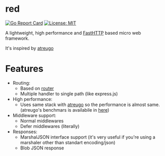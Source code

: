 # red

[![Go Report Card](https://goreportcard.com/badge/github.com/emirmuminoglu/red)](https://goreportcard.com/report/github.com/emirmuminoglu/red)
[![License: MIT](https://img.shields.io/badge/License-MIT-yellow.svg)](https://opensource.org/licenses/MIT)


A lightweight, high performance and [FastHTTP](https://github.com/valyala/fasthttp) based micro web framework.

It's inspired by [atreugo](https://github.com/savsgio/atreugo)

# Features

- Routing:
  - Based on [router](https://github.com/fasthttp/router)
  - Multiple handler to single path (like express.js)  
- High performance:
  - Uses same stack with [atreugo](https://github.com/savsgio/atreugo) so the performance is almost same. (atreugo's benchmars is availabile in [here](https://github.com/smallnest/go-web-framework-benchmark))
- Middleware support:
  - Normal middlewares
  - Defer middlewares (literally)
- Responses:
  - MarshalJSON interface support (it's very useful if you're using a marshaler other than standart encoding/json)
  - Blob JSON response
